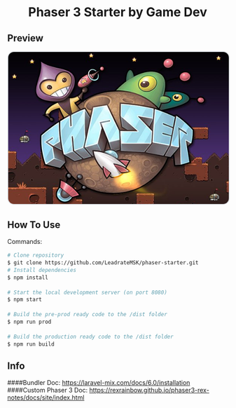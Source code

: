 <h1 align="center">
  Phaser 3 Starter by Game Dev
</h1>

## Preview

<a href="#">
<img src="readme/screenshot.png" width="640" style='border: 0.20em solid #e1e4e8;border-radius: 15px;'/>
</a>

## How To Use

Commands:

```bash
# Clone repository
$ git clone https://github.com/LeadrateMSK/phaser-starter.git
# Install dependencies
$ npm install

# Start the local development server (on port 8080)
$ npm start

# Build the pre-prod ready code to the /dist folder
$ npm run prod

# Build the production ready code to the /dist folder
$ npm run build
```

## Info
####Bundler Doc:
https://laravel-mix.com/docs/6.0/installation
####Custom Phaser 3 Doc:
https://rexrainbow.github.io/phaser3-rex-notes/docs/site/index.html